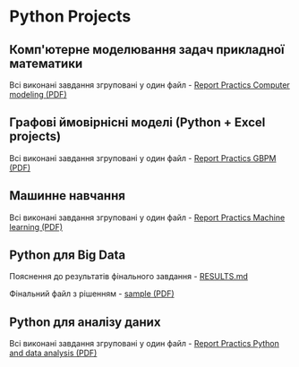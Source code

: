 # Python Projects

## Комп'ютерне моделювання задач прикладної математики

Всі виконані завдання згруповані у один файл -  [Report Practics Computer modeling (PDF)](Comp_modeling/Labs_comp_modeling/Lab_1-4_Comp_modeling.pdf)

## Графовi ймовiрнiснi моделi (Python + Excel projects)

Всі виконані завдання згруповані у один файл -  [Report Practics GBPM (PDF)](Graph-based_probabilistic_models/PRACT/Practics_Poroskun_GBPM.pdf)

## Машинне навчання

Всі виконані завдання згруповані у один файл -  [Report Practics Machine learning (PDF)](Machine_learning/practics/Lab_1-8_Machine_learning.pdf)

## Python для Big Data

Пояснення до результатів фінального завдання - [RESULTS.md](Python_for_Big_Data/labs/lab7/RESULTS.md)

Фінальний файл з рішенням - [sample (PDF)](Python_for_Big_Data/labs/lab7/samples/sample_PDF.pdf)

## Python для аналізу даних

Всі виконані завдання згруповані у один файл -  [Report Practics Python and data analysis (PDF)](Python_and_data_analysis/Labs_Python_data_analysis/Lab_1-10_Python.pdf)